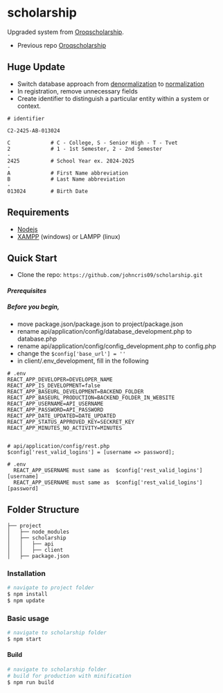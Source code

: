 # scholarship
Upgraded system from  [Oroqscholarship](https://oroquietacity.net/oroqscholarship/#/login).
- Previous repo [Oroqscholarship](https://github.com/johncris09/oroqscholarship)
 
## Huge Update

- Switch database approach from [denormalization](https://en.wikipedia.org/wiki/Denormalization)  to [normalization](https://en.wikipedia.org/wiki/Database_normalization)
- In registration, remove unnecessary fields
- Create identifier to distinguish a particular entity within a system or context.

```
# identifier

C2-2425-AB-013024

C             # C - College, S - Senior High - T - Tvet 
2             # 1 - 1st Semester, 2 - 2nd Semester
-
2425          # School Year ex. 2024-2025
-
A             # First Name abbreviation
B             # Last Name abbreviation
-
013024        # Birth Date
```

## Requirements
- [Nodejs](https://nodejs.org/en)
- [XAMPP](https://www.apachefriends.org/) (windows) or LAMPP (linux)


## Quick Start
- Clone the repo: `https://github.com/johncris09/scholarship.git`


#### <i>Prerequisites</i>

##### Before you begin,
- move package.json/package.json to project/package.json
- rename api/application/config/database_development.php to database.php 
- rename api/application/config/config_development.php to config.php
- change the ```$config['base_url'] = '' ```
- in client/.env_development, fill in the following
```
# .env
REACT_APP_DEVELOPER=DEVELOPER_NAME
REACT_APP_IS_DEVELOPMENT=false
REACT_APP_BASEURL_DEVELOPMENT=BACKEND_FOLDER
REACT_APP_BASEURL_PRODUCTION=BACKEND_FOLDER_IN_WEBSITE
REACT_APP_USERNAME=API_USERNAME
REACT_APP_PASSWORD=API_PASSWORD
REACT_APP_DATE_UPDATED=DATE_UPDATED
REACT_APP_STATUS_APPROVED_KEY=SECKRET_KEY
REACT_APP_MINUTES_NO_ACTIVITY=MINUTES
```
```

# api/application/config/rest.php
$config['rest_valid_logins'] = [username => password];

# .env
  REACT_APP_USERNAME must same as  $config['rest_valid_logins'][username]
  REACT_APP_USERNAME must same as  $config['rest_valid_logins'][password]
```



## Folder Structure
```
├── project
│   ├── node_modules
│   ├── scholarship
│   │   ├── api
│   │   ├── client
│   ├── package.json
```

### Installation

``` bash
# navigate to project folder
$ npm install
$ npm update
```

### Basic usage

``` bash
# navigate to scholarship folder
$ npm start
```

#### Build 

```bash
# navigate to scholarship folder
# build for production with minification
$ npm run build
```

